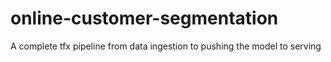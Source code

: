 # online-customer-segmentation
A complete tfx pipeline from data ingestion to pushing the model to serving
